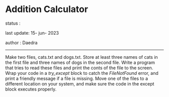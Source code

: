 # Addition Calculator

status : 

last update: 15- jun- 2023

author : Daedra
<hr/>

Make two files, cats.txt and dogs.txt. Store at least three names of cats in the first file and three names
of dogs in the second file. Write a program 
that tries to read these files and print the conts of the file to the screen.
Wrap your code in a _*try_except*_ block to catch the *FileNotFound* error, 
and print a friendly message if a file is missing. Move one of the 
files to a different location on your system, and make sure the code in the except block executes properly.

